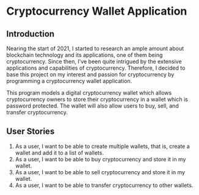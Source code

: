 # Cryptocurrency Wallet Application

## Introduction

Nearing the start of 2021, I started to research an ample amount about blockchain technology and its applications, one of them being cryptocurrency. Since then, I've been quite intrigued by the extensive applications and capabilities of cryptocurrency. Therefore, I decided to base this project on my interest and passion for cryptocurrency by programming a cryptocurrency wallet application.

This program models a digital cryptocurrency wallet which allows cryptocurrency owners to store their cryptocurrency in a wallet which is password protected. The wallet will also allow users to buy, sell, and transfer cryptocurrency.

## User Stories
1. As a user, I want to be able to create multiple wallets, that is, create a wallet and add it to a list of wallets.
2. As a user, I want to be able to buy cryptocurrency and store it in my wallet.
3. As a user, I want to be able to sell cryptocurrency and store it in my wallet.
4. As a user, I want to be able to transfer cryptocurrency to other wallets.
